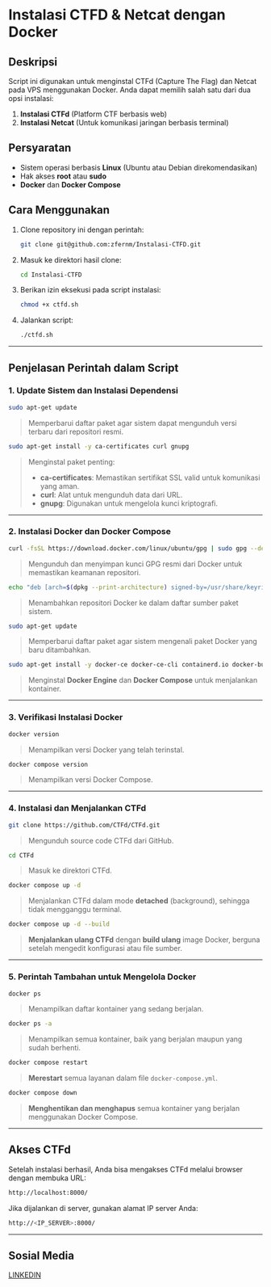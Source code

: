 # Instalasi CTFD & Netcat dengan Docker

## Deskripsi
Script ini digunakan untuk menginstal CTFd (Capture The Flag) dan Netcat pada VPS menggunakan Docker. Anda dapat memilih salah satu dari dua opsi instalasi:
1. **Instalasi CTFd** (Platform CTF berbasis web)
2. **Instalasi Netcat** (Untuk komunikasi jaringan berbasis terminal)

## Persyaratan
- Sistem operasi berbasis **Linux** (Ubuntu atau Debian direkomendasikan)
- Hak akses **root** atau **sudo**
- **Docker** dan **Docker Compose**

## Cara Menggunakan
1. Clone repository ini dengan perintah:
   ```bash
   git clone git@github.com:zfernm/Instalasi-CTFD.git
   ```
2. Masuk ke direktori hasil clone:
   ```bash
   cd Instalasi-CTFD
   ```
3. Berikan izin eksekusi pada script instalasi:
   ```bash
   chmod +x ctfd.sh
   ```
4. Jalankan script:
   ```bash
   ./ctfd.sh
   ```

---

## Penjelasan Perintah dalam Script

### **1. Update Sistem dan Instalasi Dependensi**
```bash
sudo apt-get update
```
> Memperbarui daftar paket agar sistem dapat mengunduh versi terbaru dari repositori resmi.

```bash
sudo apt-get install -y ca-certificates curl gnupg
```
> Menginstal paket penting:
> - **ca-certificates**: Memastikan sertifikat SSL valid untuk komunikasi yang aman.
> - **curl**: Alat untuk mengunduh data dari URL.
> - **gnupg**: Digunakan untuk mengelola kunci kriptografi.

---

### **2. Instalasi Docker dan Docker Compose**
```bash
curl -fsSL https://download.docker.com/linux/ubuntu/gpg | sudo gpg --dearmor -o /usr/share/keyrings/docker-archive-keyring.gpg
```
> Mengunduh dan menyimpan kunci GPG resmi dari Docker untuk memastikan keamanan repositori.

```bash
echo "deb [arch=$(dpkg --print-architecture) signed-by=/usr/share/keyrings/docker-archive-keyring.gpg] https://download.docker.com/linux/ubuntu $(lsb_release -cs) stable" | sudo tee /etc/apt/sources.list.d/docker.list > /dev/null
```
> Menambahkan repositori Docker ke dalam daftar sumber paket sistem.

```bash
sudo apt-get update
```
> Memperbarui daftar paket agar sistem mengenali paket Docker yang baru ditambahkan.

```bash
sudo apt-get install -y docker-ce docker-ce-cli containerd.io docker-buildx-plugin docker-compose-plugin
```
> Menginstal **Docker Engine** dan **Docker Compose** untuk menjalankan kontainer.

---

### **3. Verifikasi Instalasi Docker**
```bash
docker version
```
> Menampilkan versi Docker yang telah terinstal.

```bash
docker compose version
```
> Menampilkan versi Docker Compose.

---

### **4. Instalasi dan Menjalankan CTFd**
```bash
git clone https://github.com/CTFd/CTFd.git
```
> Mengunduh source code CTFd dari GitHub.

```bash
cd CTFd
```
> Masuk ke direktori CTFd.

```bash
docker compose up -d
```
> Menjalankan CTFd dalam mode **detached** (background), sehingga tidak mengganggu terminal.

```bash
docker compose up -d --build
```
> **Menjalankan ulang CTFd** dengan **build ulang** image Docker, berguna setelah mengedit konfigurasi atau file sumber.

---

### **5. Perintah Tambahan untuk Mengelola Docker**
```bash
docker ps
```
> Menampilkan daftar kontainer yang sedang berjalan.

```bash
docker ps -a
```
> Menampilkan semua kontainer, baik yang berjalan maupun yang sudah berhenti.

```bash
docker compose restart
```
> **Merestart** semua layanan dalam file `docker-compose.yml`.

```bash
docker compose down
```
> **Menghentikan dan menghapus** semua kontainer yang berjalan menggunakan Docker Compose.

---

## Akses CTFd
Setelah instalasi berhasil, Anda bisa mengakses CTFd melalui browser dengan membuka URL:
```bash
http://localhost:8000/
```
Jika dijalankan di server, gunakan alamat IP server Anda:
```bash
http://<IP_SERVER>:8000/
```

---

## Sosial Media
[LINKEDIN](https://www.linkedin.com/in/samuel-hamonangan-s-099604255/)
